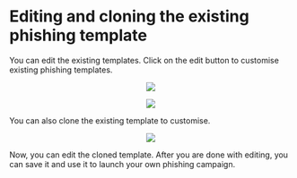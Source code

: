 # Editing and cloning the existing phishing template

You can edit the existing templates. Click on the edit button to customise existing phishing templates.

<p align="center">
  <img src="https://www.keepnetlabs.com/wp-content/uploads/Ekran-G%C3%B6r%C3%BCnt%C3%BCs%C3%BC-2018-07-19-16-28-17-e1532007010527-1024x437.png" />
</p>

<p align="center">
  <img src="https://www.keepnetlabs.com/wp-content/uploads/Editing-the-existing-template-1024x680.png" />
</p>

You can also clone the existing template to customise.

<p align="center">
  <img src="https://www.keepnetlabs.com/wp-content/uploads/Cloning-button-e1532007941590-1024x417.png" />
</p>

Now, you can edit the cloned template. After you are done with editing, you can save it and use it to launch your own phishing campaign. 

